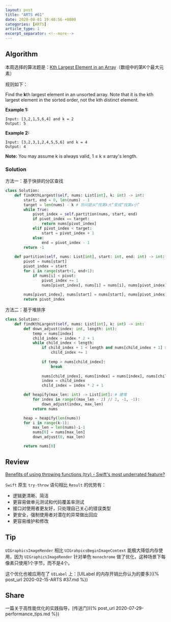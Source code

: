 ```yaml
---
layout: post
title: "ARTS #61"
date: 2020-08-01 19:48:56 +0800
categories: [ARTS]
article_type: 1
excerpt_separator: <!--more-->
---
```



## Algorithm

本周选择的算法题是：[Kth Largest Element in an Array](https://leetcode.com/problems/kth-largest-element-in-an-array/)（数组中的第K个最大元素）

<!--more-->

规则如下：

Find the **k**th largest element in an unsorted array. Note that it is the kth largest element in the sorted order, not the kth distinct element.

**Example 1:**

```
Input: [3,2,1,5,6,4] and k = 2
Output: 5
```

**Example 2:**

```
Input: [3,2,3,1,2,4,5,5,6] and k = 4
Output: 4
```

**Note:**
You may assume k is always valid, 1 ≤ k ≤ array's length.

### Solution

方法一：基于快排的分区查找

```python
class Solution:
    def findKthLargest(self, nums: List[int], k: int) -> int:
        start, end = 0, len(nums) - 1
        target = len(nums) - k # 将问题从“找第k大”变成“找第x小”
        while True:
            pivot_index = self.partition(nums, start, end)
            if pivot_index == target:
                return nums[pivot_index]
            elif pivot_index < target:
                start = pivot_index + 1
            else:
                end = pivot_index - 1
        return -1
    
    def partition(self, nums: List[int], start: int, end: int) -> int:
        pivot = nums[start]
        pivot_index = start
        for i in range(start+1, end+1):
            if nums[i] < pivot:
                pivot_index += 1
                nums[pivot_index], nums[i] = nums[i], nums[pivot_index]
        
        nums[pivot_index], nums[start] = nums[start], nums[pivot_index]
        return pivot_index
```

方法二：基于堆排序
```python
class Solution:
    def findKthLargest(self, nums: List[int], k: int) -> int:
        def down_adjust(index: int, length: int):
            temp = nums[index]
            child_index = index * 2 + 1
            while child_index < length:
                if child_index + 1 < length and nums[child_index + 1] > nums[child_index]:
                    child_index += 1
                
                if temp > nums[child_index]:
                    break
                
                nums[child_index], nums[index] = nums[index], nums[child_index]
                index = child_index
                child_index = index * 2 + 1

        def heapify(max_len: int) -> List[int]: # 建堆
            for index in range((max_len - 2) // 2, -1, -1):
                down_adjust(index, max_len)
            return nums

        heap = heapify(len(nums))
        for i in range(k-1):
            max_len = len(nums)-i-1
            nums[0] = nums[max_len]
            down_adjust(0, max_len)

        return nums[0]
```


## Review

[Benefits of using throwing functions (try) - Swift's most underrated feature?](https://swiftrocks.com/benefits-of-throwing-functions-try-swift-underrated-feature)

`Swift` 原生 `try-throw` 语句相比 `Result` 的优势有：

- 逻辑更清晰、简洁
- 更容易做单元测试和代码覆盖率测试
- 接口对使用者更友好，只处理自己关心的错误类型
- 更安全，强制使用者对潜在的异常做出回应
- 更容易维护和修改

## Tip

`UIGraphicsImageRender` 相比 `UIGrahpicsBeginImageContext` 能极大降低内存使用，因为 `UIGraphicsImageRender` 针对单色 `monochrome` 做了优化，这种场景下每像素只使用1个字节，而不是4个。

这个优化也被应用在了 `UILabel` 上：[UILabel 的内存开销比你认为的要多]({% post_url 2020-02-15-ARTS #37.md %})

## Share

一篇关于高性能优化的实践指导，[传送门]({% post_url 2020-07-29-performance_tips.md %})

